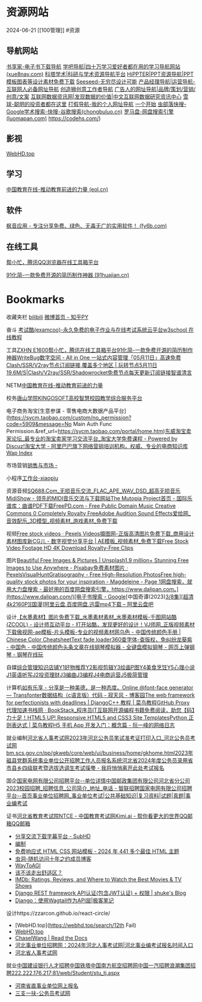 # 资源网站
2024-06-21
[[100管理]]
#资源

## 导航网站
[书享家-电子书下载导航](http://shuxiangjia.cn/)
[学吧导航|四十万学习爱好者都在用的学习导航网站(xue8nav.com)](https://www.xue8nav.com/)
[科塔学术|科研与学术资源导航平台](https://www.sciping.com/)
[HiPPTER|PPT资源导航|PPT模板图表等设计素材免费下载](https://www.hippter.com/)
[Seeseed-无穷尽设计可能](https://www.seeseed.com/)
[产品经理导航|运营导航-互联网人必备网址导航](https://www.pmbaobao.com/)
[创造狮创意工作者导航](http://www.chuangzaoshi.com/)
[广告人的网址导航|品牌/策划/营销/创意/文案](https://www.addog.vip/)
[互联网数据资讯网|发现数据的价值|中文互联网数据研究资讯中心](http://www.199it.com/)
[雪球-聪明的投资者都在这里](https://xueqiu.com/)
[打假导航-我的个人网址导航](http://www.dajiadaohang.com/)
[一个开始](https://aur.one/)
[虫部落快搜-Google学术搜索-快搜-谷歌搜索(chongbuluo.cn)](http://www.chongbuluo.cn/)
[罗马盘-网盘搜索引擎(luomapan.com)](https://www.luomapan.com/#/)
https://codehs.com/)
## 影视
[WebHD.top](https://webhd.top/)

## 学习

[中国教育在线-推动教育前进的力量 (eol.cn)](https://www.eol.cn/)

## 软件

[枫音应用 - 专注分享免费、绿色、无毒无广的实用软件！ (fy6b.com)](https://www.fy6b.com/)

## 在线工具

[帮小忙，腾讯QQ浏览器在线工具箱平台](https://tool.browser.qq.com/)

[91化简-一款免费开源的简历制作神器 (91huajian.cn)](https://91huajian.cn/)



# Bookmarks

收藏夹栏
[bilibili](https://www.bilibili.com/)
[微博](https://weibo.com/u/7480827234/home?wvr=5&sudaref=www.baidu.com)[首页 - 知乎](https://www.zhihu.com/)[PY](https://www.csdn.net/)

奋斗
[考试酷(examcoo)-永久免费的电子作业与在线考试系统云平台](https://www.examcoo.com/)[w3school 在线教程](https://www.w3school.com.cn/)

工具[ZXHN E1600](http://192.168.2.1/)[帮小忙，腾讯在线工具箱平台](https://tool.browser.qq.com/)[91化简-一款免费开源的简历制作神器](https://91huajian.cn/)[WriteBug数字空间 - All in One 一站式内容管理](https://www.writebug.com/)[「05月11日」高速免费Clash/SSR/V2ray节点订阅链接,覆盖多个地区 | 玩转节点](https://wanzhuanmi.com/article/64.html)[5月11日19.6M/S|Clash/V2ray/SSR/Shadowrocket免费节点每天更新订阅链接](https://nodeclash.github.io/free-nodes/2024-5-11-clash-windows.htm)[智谱清言](https://chatglm.cn/main/alltoolsdetail)

NETM[中国教育在线-推动教育前进的力量](https://www.eol.cn/)

校务[唐山学院](http://i.mooc.chaoxing.com/space/index?t=1595151728111)[KINGOSOFT高校智慧校园教学综合服务平台](https://jiaowu.tsc.edu.cn/tsxyjw/cas/login.action)

电子商务淘宝[生意参谋 - 零售电商大数据产品平台](https://sycm.taobao.com/custom/no_permission?code=5909&message=No Main Auth Func Permission.&ref_url=https://sycm.taobao.com/portal/home.htm)[东威淘宝卖家论坛_最专业的淘宝卖家学习交流平台_淘宝大学免费课程 - Powered by Discuz!](http://www.dweivip.com/)[淘宝大学 - 阿里巴巴旗下网络营销培训机构，权威、专业的电商知识库](https://daxue.taobao.com/)[Wap Index](http://assq.huanletaoquan.com/index.php?r=index/index&u=1168400)

市场营销[销售与市场 -](http://www.cmmo.cn/)

小程序[工作台-xiaopiu](https://www.xiaopiu.com/user?uid=5fda115ec697152ed8df0160)

资源音频[SQ688.Com_无损音乐交流_FLAC_APE_WAV_DSD_超高无损音乐](https://www.sq688.com/)[MidiShow - 领先的MIDI音乐交流与下载网站](https://www.midishow.com/)[The Mutopia Project](https://www.mutopiaproject.org/)[首页 - 国际乐谱库：曲谱PDF下载](https://cn.imslp.org/wiki/首页)[FreePD.com - Free Public Domain Music Creative Commons 0 Completely Royalty Free](https://freepd.com/)[Adobe Audition Sound Effects](https://www.adobe.com/products/audition/offers/AdobeAuditionDLCSFX.html)[爱给网_音效配乐_3D模型_视频素材_游戏素材_免费下载](https://www.aigei.com/)

视频[Free stock videos · Pexels Videos](https://www.pexels.com/videos/)[摄图网-正版高清图片免费下载_商用设计素材图库](https://699pic.com/)[新CG儿 - 数字视觉分享平台 | AE模板_视频素材_免费下载](https://www.newcger.com/)[Free Stock Video Footage HD 4K Download Royalty-Free Clips](https://www.videvo.net/)

图片[Beautiful Free Images & Pictures | Unsplash](https://unsplash.com/)[1.9 million+ Stunning Free Images to Use Anywhere - Pixabay](https://pixabay.com/)[免费素材图片 · Pexels](https://www.pexels.com/zh-cn/)[VisualHunt](https://visualhunt.com/)[Gratisography - Free High-Resolution Photos](https://gratisography.com/)[Free high-quality stock photos for your inspiration - Magdeleine - Page 1](https://magdeleine.co/browse/)[网盘搜索，就用大力盘搜索 - 最好用的百度网盘搜索引擎，https://www.dalipan.com。](https://www.dalipan.com/)[电子书搜索 - Google](https://ebook.chongbuluo.com/)[中国奇谭(2023)[3/8集\][超清4k2160P][国漫]阿里云盘.百度网盘.迅雷mp4下载 – 阿里云盘吧](https://www.alipanba.com/16856.html)

设计[【水墨素材】图片免费下载_水墨素材素材_水墨素材模板-千图网](https://www.58pic.com/tupian/shuimosucai.html)[站酷 (ZCOOL) - 设计师互动平台 - 打开站酷，发现更好的设计！](https://www.zcool.com.cn/)[VJ师网_正版视频素材下载](https://www.vjshi.com/)[傲视网-ae模板-片头模板-专业的视频素材网](http://www.aoao365.com/)[乌色 - 中国传统颜色手册 | Chinese Color Cheatsheet](https://colors.ichuantong.cn/)[Text fade loader](https://codepen.io/comehope/pen/ERwpeG)[360查字体-查版权，免纠纷](http://fonts.safe.360.cn/)[龙葵紫 - 中国色 - 中国传统颜色](http://zhongguose.com/#longkuizi)[头条文章](https://card.weibo.com/article/v3/editor#/draft/2346207)[在线钢琴模拟器 - 全键盘模拟钢琴 - 网页上弹钢琴 - 钢琴在线玩](https://www.xiwnn.com/piano/)

自媒[综合管理](https://mp.weixin.qq.com/)[知识店铺](https://wenku.baidu.com/shopmis#/storeOverview)[Y1好物推荐](https://member.bilibili.com/platform/home?spm_id_from=333.999.0.0)[Y2影视剪辑](https://studio.ixigua.com/?is_new_connect=0&is_new_user=0)[Y3绘画P图](https://creator.xiaohongshu.com/publish/publish?source=official)[Y4美食烹饪](https://cp.kuaishou.com/profile)[Y5心理小说](https://om.qq.com/kandian)[J1英语听写](https://www.ted.com/)[J2投资理财](https://baijiahao.baidu.com/builder/rc/commerceToolBox/home)[J3编曲](https://creator.douyin.com/creator-micro/home)[J3编程](https://mp.csdn.net/mp_blog/manage/article?spm=1010.2135.3001.5448)[J4电商运营](https://www.zhihu.com/creator)[J5极简管理](https://mp.toutiao.com/profile_v4/index)

计算机[如有乐享 - 分享是一种美德，是一种态度。](https://51.ruyo.net/)[Online @font-face generator — Transfonter](https://transfonter.org/)[数据结构（c语言版）代码 - 寂天风 - 博客园](https://www.cnblogs.com/lq13035130506/p/10232784.html)[The web framework for perfectionists with deadlines | Django](https://www.djangoproject.com/)[C++ 教程 | 菜鸟教程](https://www.runoob.com/cplusplus/cpp-tutorial.html)[GitHub Proxy 代理加速](https://ghproxy.com/)[书栈网 · BookStack_程序员IT互联网开源编程书籍免费阅读，助您【码】力十足！](https://www.bookstack.cn/)[HTML5 UP! Responsive HTML5 and CSS3 Site Templates](https://html5up.net/)[Python 正则表达式 | 菜鸟教程](https://www.runoob.com/python/python-reg-expressions.html)[H5 手机 App 开发入门：概念篇 - 阮一峰的网络日志](https://ruanyifeng.com/blog/2019/12/hybrid-app-concepts.html)

就业编制[河北省人事考试网](http://www.hebpta.com.cn/hebpta/)[2023年河北公务员笔试准考证打印入口_河北公务员考试网](http://www.hbgwyw.org/2023/0219/60261.html)[bm.scs.gov.cn/pp/gkweb/core/web/ui/business/home/gkhome.html](http://bm.scs.gov.cn/pp/gkweb/core/web/ui/business/home/gkhome.html)[2023年磁县党群系统事业单位公开招聘工作人员报名系统](https://www.nuoyoukao.com/views/flowManage?ProjectID=202311210933153670000000000016049807&ProjectFlowID=202311221018377560000000000016785469&FlowType=1000)[河北省2024年度公务员录用省市县乡四级联考暨选拔选调生考试](https://gwy.hebpta.com.cn:9088/signUpInfo?examId=2)[徯璺 - 我将悄悄离开此处](https://xiwen1.github.io/)[考试报名](https://sjz.appms.cn/KaoSheng/73507/userhtml/kaosheng_zige_main.html)

国企[国家电网有限公司招聘平台--单位详情](https://zhaopin.sgcc.com.cn/sgcchr/static/unitInfo.html?obj_id=10372265&particulars=true)[中国邮政集团有限公司河北省分公司2023校园招聘_招聘信息_公司简介_地址_电话 - 智联招聘](http://hbyz2023.zhaopin.com/company.html)[国家电网有限公司招聘平台--首页](https://zhaopin.sgcc.com.cn/sgcchr/static/home.html)[事业单位招聘网_事业单位考试|公共基础知识|复习资料|试题|真题|事业编考试](http://www.shiyebian.net/)

证书[河北省教育考试院](http://www.hebeea.edu.cn/)[NTCE - 中国教育考试网](https://ntce.neea.edu.cn/)[Kimi.ai - 帮你看更大的世界](https://kimi.moonshot.cn/?data_source=tracer&utm_campaign=TR_PbzLg2eV&utm_content=&utm_medium=微软bing&utm_source=bing&utm_term=&msclkid=5a82acbd994f1d27e161ca86a347c2f6)[QQ邮箱](https://mail.qq.com/cgi-bin/frame_html?sid=RYQDNFjQA8-yAjxa&r=881ae4a1950d218912e346b92664da9e)[QQ邮箱](https://mail.qq.com/cgi-bin/frame_html?sid=RYQDNFjQA8-yAjxa&from=)
- [分享交流下载字幕平台 - SubHD](https://subhd.tv/)
- [编制](http://111.62.218.88:18081/login)
- [免费响应式 HTML CSS 网站模板 - 2024 年 441 多个最佳 HTML 主题](https://www.templatemonster.com/cn/free-responsive-design-html-website-templates/)
- [虫洞-随机访问十年之约成员博客](https://www.foreverblog.cn/go.html)
- [WayToAGI](https://www.waytoagi.com/)
- [该不该走出舒适区？](https://public.zsxq.com/opinions/748221887.html)
- [IMDb: Ratings, Reviews, and Where to Watch the Best Movies & TV Shows](https://www.imdb.com/)
- [Django REST framework API认证(包含JWT认证) + 权限 | shuke's Blog](https://shuke163.github.io/2020/04/20/Django-REST-framework-API认证-包含JWT认证-权限/)
- [Django：使用Wagtail作为API层|极客笔记](https://deepinout.com/django/django-questions/296_django_using_wagtail_as_an_api_layer.html)

设计https://zzarcon.github.io/react-circle/
- [WebHD.top](https://webhd.top/search/12th Fail)
- [WebHD.top](https://webhd.top/)
- [ChaselWang | Read the Docs](https://readthedocs.org/projects/chaselwang/)
- [河北事业单位招聘网：2024年河北人事考试网|河北事业编考试报名时间入口](https://www.shiyebian.net/hebei/)
- [河北省人事考试网](https://www.hebpta.com.cn/)

就业[中国建设银行人才招聘](https://job2.ccb.com/cn/job/mobilev3/mycenter/my_apply.html?planType=XY&orgId=2000810)[中国铁塔](http://zhaopin.chinatowercom.cn/Portal/Apply/Index)[中国南方航空招聘网](https://job.csair.com/#/shownotice?id=LU2OGY1P000659186937&key=2&type=3)[中国一汽招聘](https://faw-zhaopin.hotjob.cn/SU603374380dcad4635b836531/pb/posDetail.html?postId=64dee1ca6202cc6de349a5ab&postType=campus)[浪潮集团招聘](https://inspur.hcmcloud.cn/recruit#/company_recruit?id=_HB5_NDE3MjI%3D)[222.222.176.217:81/web/Student/stu_tj.aspx](http://222.222.176.217:81/web/Student/stu_tj.aspx)
- [河南省直事业单位网上报名](https://ybm1.qzpta.cn/cn_hnszbm/#/guidePage?vhost=cn_hnszbm)
- [三支一扶-公务员考试网](http://www.chinagwyw.org/qtks/szyf/)

